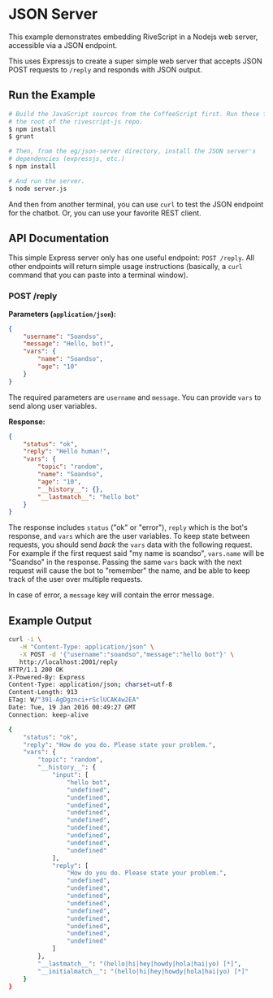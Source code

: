 # JSON Server

This example demonstrates embedding RiveScript in a Nodejs web server,
accessible via a JSON endpoint.

This uses Expressjs to create a super simple web server that accepts JSON POST
requests to `/reply` and responds with JSON output.

## Run the Example

```bash
# Build the JavaScript sources from the CoffeeScript first. Run these from
# the root of the rivescript-js repo.
$ npm install
$ grunt

# Then, from the eg/json-server directory, install the JSON server's
# dependencies (expressjs, etc.)
$ npm install

# And run the server.
$ node server.js
```

And then from another terminal, you can use `curl` to test the JSON endpoint for
the chatbot. Or, you can use your favorite REST client.

## API Documentation

This simple Express server only has one useful endpoint: `POST /reply`. All
other endpoints will return simple usage instructions (basically, a `curl`
command that you can paste into a terminal window).

### POST /reply

**Parameters (`application/json`):**

```json
{
	"username": "Soandso",
	"message": "Hello, bot!",
	"vars": {
		"name": "Soandso",
		"age": "10"
	}
}
```

The required parameters are `username` and `message`. You can provide `vars` to
send along user variables.

**Response:**

```json
{
	"status": "ok",
	"reply": "Hello human!",
	"vars": {
		"topic": "random",
		"name": "Soandso",
		"age": "10",
		"__history__": {},
		"__lastmatch__": "hello bot"
	}
}
```

The response includes `status` ("ok" or "error"), `reply` which is the bot's
response, and `vars` which are the user variables. To keep state between
requests, you should send *back* the `vars` data with the following request.
For example if the first request said "my name is soandso", `vars.name` will
be "Soandso" in the response. Passing the same `vars` back with the next
request will cause the bot to "remember" the name, and be able to keep track of
the user over multiple requests.

In case of error, a `message` key will contain the error message.

## Example Output

```bash
curl -i \
   -H "Content-Type: application/json" \
   -X POST -d '{"username":"soandso","message":"hello bot"}' \
   http://localhost:2001/reply
HTTP/1.1 200 OK
X-Powered-By: Express
Content-Type: application/json; charset=utf-8
Content-Length: 913
ETag: W/"391-AgDgznci+rSclUCAK4w2EA"
Date: Tue, 19 Jan 2016 00:49:27 GMT
Connection: keep-alive

{
    "status": "ok",
    "reply": "How do you do. Please state your problem.",
    "vars": {
        "topic": "random",
        "__history__": {
            "input": [
                "hello bot",
                "undefined",
                "undefined",
                "undefined",
                "undefined",
                "undefined",
                "undefined",
                "undefined",
                "undefined",
                "undefined"
            ],
            "reply": [
                "How do you do. Please state your problem.",
                "undefined",
                "undefined",
                "undefined",
                "undefined",
                "undefined",
                "undefined",
                "undefined",
                "undefined",
                "undefined"
            ]
        },
        "__lastmatch__": "(hello|hi|hey|howdy|hola|hai|yo) [*]",
        "__initialmatch__": "(hello|hi|hey|howdy|hola|hai|yo) [*]"
    }
}
```

